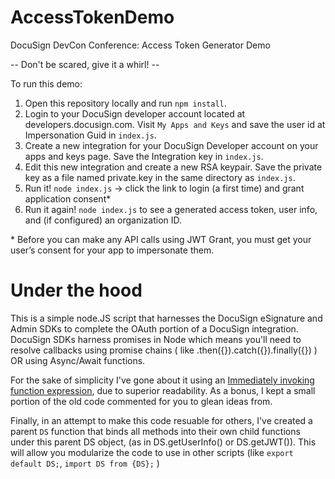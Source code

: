 # AccessTokenDemo
DocuSign DevCon Conference: Access Token Generator Demo

 -- Don't be scared, give it a whirl! -- 

To run this demo:

1. Open this repository locally and run `npm install`.
2. Login to your DocuSign developer account located at developers.docusign.com. Visit `My Apps and Keys` and save the user id at Impersonation Guid in `index.js`.
2. Create a new integration for your DocuSign Developer account on your apps and keys page. Save the Integration key in `index.js`. 
3. Edit this new integration and create a new RSA keypair. Save the private key as a file named private.key in the same directory as `index.js`.
4. Run it!  `node index.js` -> click the link to login (a first time) and grant application consent*
5. Run it again! `node index.js` to see a generated access token, user info, and (if configured) an organization ID.


\* Before you can make any API calls using JWT Grant, you must get your user’s consent for your app to impersonate them.

# Under the hood

This is a simple node.JS script that harnesses the DocuSign eSignature and Admin SDKs to complete the OAuth portion of a DocuSign integration. DocuSign SDKs harness promises in Node which means you'll need to resolve callbacks using promise chains ( like .then({}).catch({}).finally({}) ) OR using Async/Await functions.  

For the sake of simplicity I've gone about it using an [Immediately invoking function expression](https://developer.mozilla.org/en-US/docs/Glossary/IIFE), due to superior readability. As a bonus, I kept a small portion of the old code commented for you to glean ideas from.

Finally, in an attempt to make this code resuable for others, I've created a parent `DS` function that binds all methods into their own child functions under this parent DS object, (as in DS.getUserInfo() or DS.getJWT()). This will allow you modularize the code to use in other scripts (like `export default DS;`, `import DS from {DS};` )
